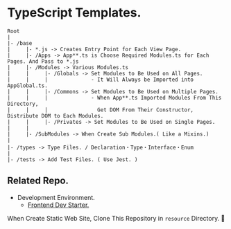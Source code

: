 # TypeScript Templates.  
```
Root
|
|- /base
|     |- *.js -> Creates Entry Point for Each View Page.
|     |- /Apps -> App**.ts is Choose Required Modules.ts for Each Pages. And Pass to *.js
|     |- /Modules -> Various Modules.ts
|     |     |- /Globals -> Set Modules to Be Used on All Pages.  
|     |     |              - It Will Always be Imported into AppGlobal.ts.
|     |     |- /Commons -> Set Modules to Be Used on Multiple Pages.  
|     |     |              - When App**.ts Imported Modules From This Directory, 
|     |     |                Get DOM From Their Constructor, Distribute DOM to Each Modules.
|     |     |- /Privates -> Set Modules to Be Used on Single Pages.
|     |
|     |- /SubModules -> When Create Sub Modules.( Like a Mixins.)
|
|- /types -> Type Files. / Declaration・Type・Interface・Enum
|
|- /tests -> Add Test Files. ( Use Jest. )
```  
## Related Repo.  
- Development Environment.  
  - [Frontend Dev Starter.](https://github.com/kojiyamauchi/frontend-dev-starter)  

When Create Static Web Site, Clone This Repository in `resource` Directory. 🔨
